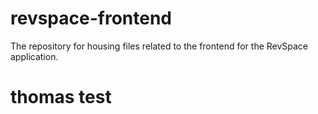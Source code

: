 # revspace-frontend
The repository for housing files related to the frontend for the RevSpace application.

# thomas test
